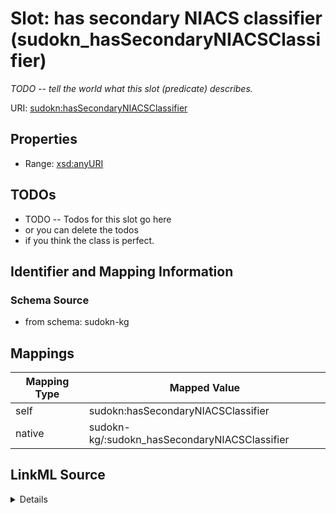 

# Slot: has secondary NIACS classifier (sudokn_hasSecondaryNIACSClassifier)


_TODO -- tell the world what this slot (predicate) describes._





URI: [sudokn:hasSecondaryNIACSClassifier](http://asu.edu/semantics/SUDOKN/hasSecondaryNIACSClassifier)



<!-- no inheritance hierarchy -->








## Properties

* Range: [xsd:anyURI](http://www.w3.org/2001/XMLSchema#anyURI)





## TODOs

* TODO -- Todos for this slot go here
* or you can delete the todos
* if you think the class is perfect.

## Identifier and Mapping Information







### Schema Source


* from schema: sudokn-kg




## Mappings

| Mapping Type | Mapped Value |
| ---  | ---  |
| self | sudokn:hasSecondaryNIACSClassifier |
| native | sudokn-kg/:sudokn_hasSecondaryNIACSClassifier |




## LinkML Source

<details>
```yaml
name: sudokn_hasSecondaryNIACSClassifier
description: TODO -- tell the world what this slot (predicate) describes.
title: has secondary NIACS classifier
todos:
- TODO -- Todos for this slot go here
- or you can delete the todos
- if you think the class is perfect.
from_schema: sudokn-kg
rank: 1000
domain: io_Organization
slot_uri: sudokn:hasSecondaryNIACSClassifier
alias: sudokn_hasSecondaryNIACSClassifier
subproperty_of: sudokn_hasNAICSClassifier
range: uri

```
</details>